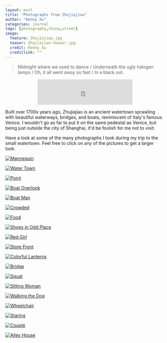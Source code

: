 ```yaml
---
layout: post
title: "Photographs from Zhujiajiao"
author: "Kenny Xu"
categories: journal
tags: [photography,china,street]
image:
  feature: Zhujiajiao.jpg
  teaser: Zhujiajiao-teaser.jpg
  credit: Kenny Xu
  creditlink: ""
---
```

>Midnight where we used to dance / Underneath the ugly halogen lamps / Oh, it all went away so fast / In a black out.

<div style='text-align:center'><iframe src="https://open.spotify.com/embed?uri=spotify:track:1idBirsBGvCMsLvv4cTv7k" width="300" height="80" frameborder="0" allowtransparency="true"></iframe>
</div>

Built over 1700s years ago, Zhujiajiao is an ancient watertown sprawling with beautiful waterways, bridges, and boats, reminiscent of Italy's famous Venice. I wouldn't go as far to put it on the same pedestal as Venice, but being just outside the city of Shanghai, it'd be foolish for me not to visit.

Have a look at some of the many photographs I took during my trip to the small watertown. Feel free to click on any of the pictures to get a larger look.

<a href="/kennythexu/images/Zhujiajiao/HQ/Zhujiajiao-15.jpg" target="_blank">![Mannequin](/kennythexu/images/Zhujiajiao/Zhujiajiao-1.jpg "Mannequin")</a>

<a href="/kennythexu/images/Zhujiajiao/HQ/Zhujiajiao-6.jpg" target="_blank">![Water Town](/kennythexu/images/Zhujiajiao/Zhujiajiao-1-6.jpg "Water Town")</a>

<a href="/kennythexu/images/Zhujiajiao/HQ/Zhujiajiao-2.jpg" target="_blank">![Point](/kennythexu/images/Zhujiajiao/Zhujiajiao-1-3.jpg "Point")</a>

<a href="/kennythexu/images/Zhujiajiao/HQ/Zhujiajiao-5.jpg" target="_blank">![Boat Overlook](/kennythexu/images/Zhujiajiao/Zhujiajiao-1-5.jpg "Boat Overlook")</a>

<a href="/kennythexu/images/Zhujiajiao/HQ/Zhujiajiao-8.jpg" target="_blank">![Boat Man](/kennythexu/images/Zhujiajiao/Zhujiajiao-1-7.jpg "Boat Man")</a>

<a href="/kennythexu/images/Zhujiajiao/HQ/Zhujiajiao-1-4.jpg" target="_blank">![Crowded](/kennythexu/images/Zhujiajiao/Zhujiajiao-1-12.jpg "Crowded")</a>

<a href="/kennythexu/images/Zhujiajiao/HQ/Zhujiajiao-1-5.jpg" target="_blank">![Food](/kennythexu/images/Zhujiajiao/Zhujiajiao-1-13.jpg "Food")</a>

<a href="/kennythexu/images/Zhujiajiao/HQ/Zhujiajiao-10.jpg" target="_blank">![Shoes in Odd Place](/kennythexu/images/Zhujiajiao/Zhujiajiao-1-8.jpg "Shoes in Odd Place")</a>

<a href="/kennythexu/images/Zhujiajiao/HQ/Zhujiajiao-14.jpg" target="_blank">![Red Girl](/kennythexu/images/Zhujiajiao/Zhujiajiao-8.jpg "Red Girl")</a>

<a href="/kennythexu/images/Zhujiajiao/HQ/Zhujiajiao-1.jpg" target="_blank">![Store Front](/kennythexu/images/Zhujiajiao/Zhujiajiao-1-10.jpg "Store Front")</a>

<a href="/kennythexu/images/Zhujiajiao/HQ/Zhujiajiao-1-2.jpg" target="_blank">![Colorful Lanterns](/kennythexu/images/Zhujiajiao/Zhujiajiao-1-2.jpg "Colorful Lanterns")</a>

<a href="/kennythexu/images/Zhujiajiao/HQ/Zhujiajiao-1-3.jpg" target="_blank">![Bridge](/kennythexu/images/Zhujiajiao/Zhujiajiao-1-11.jpg "Bridge")</a>

<a href="/kennythexu/images/Zhujiajiao/HQ/Zhujiajiao-3.jpg" target="_blank">![Squat](/kennythexu/images/Zhujiajiao/Zhujiajiao-2.jpg "Squat")</a>

<a href="/kennythexu/images/Zhujiajiao/HQ/Zhujiajiao-7.jpg" target="_blank">![Sitting Woman](/kennythexu/images/Zhujiajiao/Zhujiajiao-3.jpg "Sitting Woman")</a>

<a href="/kennythexu/images/Zhujiajiao/HQ/Zhujiajiao-9.jpg" target="_blank">![Walking the Dog](/kennythexu/images/Zhujiajiao/Zhujiajiao-4.jpg "Walking the Dog")</a>

<a href="/kennythexu/images/Zhujiajiao/HQ/Zhujiajiao-11.jpg" target="_blank">![Wheelchair](/kennythexu/images/Zhujiajiao/Zhujiajiao-5.jpg "Wheelchair")</a>

<a href="/kennythexu/images/Zhujiajiao/HQ/Zhujiajiao-12.jpg" target="_blank">![Staring](/kennythexu/images/Zhujiajiao/Zhujiajiao-6.jpg "Staring")</a>

<a href="/kennythexu/images/Zhujiajiao/HQ/Zhujiajiao-13.jpg" target="_blank">![Couple](/kennythexu/images/Zhujiajiao/Zhujiajiao-7.jpg "Couple")</a>

<a href="/kennythexu/images/Zhujiajiao/HQ/Zhujiajiao-16.jpg" target="_blank">![Alley House](/kennythexu/images/Zhujiajiao/Zhujiajiao-1-9.jpg "Alley House")</a>
